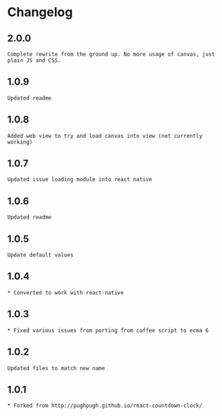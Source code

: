 # Changelog

## 2.0.0
    Complete rewrite from the ground up. No more usage of canvas, just plain JS and CSS.

## 1.0.9
    Updated readme

## 1.0.8
    Added web view to try and load canvas into view (not currently working)

## 1.0.7
    Updated issue loading module into react native

## 1.0.6
    Updated readme

## 1.0.5
    Update default values
    
## 1.0.4
    * Converted to work with react-native
    
## 1.0.3
    * Fixed various issues from porting from coffee script to ecma 6
    
## 1.0.2
    Updated files to match new name

## 1.0.1
    * Forked from http://pughpugh.github.io/react-countdown-clock/